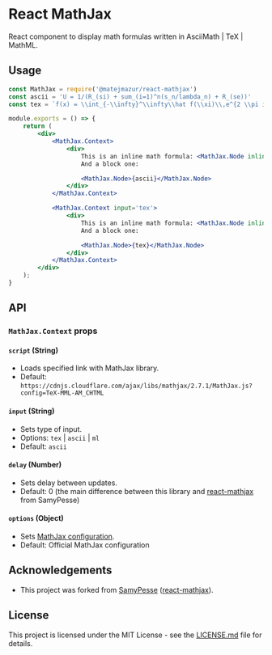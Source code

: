 # React MathJax
React component to display math formulas written in AsciiMath | TeX | MathML. 

## Usage
```jsx
const MathJax = require('@matejmazur/react-mathjax')
const ascii = 'U = 1/(R_(si) + sum_(i=1)^n(s_n/lambda_n) + R_(se))'
const tex = `f(x) = \\int_{-\\infty}^\\infty\\hat f(\\xi)\\,e^{2 \\pi i \\xi x}\\,d\\xi`

module.exports = () => {
    return (
        <div>
            <MathJax.Context>
                <div>
                    This is an inline math formula: <MathJax.Node inline>{'a = b'}</MathJax.Node>
                    And a block one:

                    <MathJax.Node>{ascii}</MathJax.Node>
                </div>
            </MathJax.Context>

            <MathJax.Context input='tex'>
                <div>
                    This is an inline math formula: <MathJax.Node inline>{'a = b'}</MathJax.Node>
                    And a block one:

                    <MathJax.Node>{tex}</MathJax.Node>
                </div>
            </MathJax.Context>
        </div>
    );
}
```

## API

### `MathJax.Context` props

#### `script` (String)
- Loads specified link with MathJax library.
- Default: `https://cdnjs.cloudflare.com/ajax/libs/mathjax/2.7.1/MathJax.js?config=TeX-MML-AM_CHTML`

#### `input` (String)
- Sets type of input.
- Options: `tex` | `ascii` | `ml`
- Default: `ascii`

#### `delay` (Number)
- Sets delay between updates.
- Default: 0 (the main difference between this library and [react-mathjax](https://github.com/SamyPesse/react-mathjax) from SamyPesse)

#### `options` (Object)
- Sets [MathJax configuration](http://docs.mathjax.org/en/latest/options/index.html?highlight=hub.config#configuration-objects). 
- Default: Official MathJax configuration

## Acknowledgements
- This project was forked from [SamyPesse](https://github.com/SamyPesse) ([react-mathjax](https://github.com/SamyPesse/react-mathjax)).

## License
This project is licensed under the MIT License - see the [LICENSE.md](LICENSE.md) file for details.